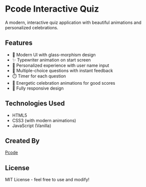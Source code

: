 # Pcode Interactive Quiz

A modern, interactive quiz application with beautiful animations and personalized celebrations.

## Features

- 🎨 Modern UI with glass-morphism design
- ✨ Typewriter animation on start screen
- 👤 Personalized experience with user name input
- 🎯 Multiple-choice questions with instant feedback
- ⏱️ Timer for each question
- 🎉 Energetic celebration animations for good scores
- 📱 Fully responsive design

## Technologies Used

- HTML5
- CSS3 (with modern animations)
- JavaScript (Vanilla)

## Created By

[Pcode](https://github.com/pcodevelop)

## License

MIT License - feel free to use and modify!
